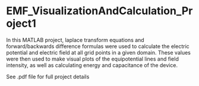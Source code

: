 # EMF_VisualizationAndCalculation_Project1
In this MATLAB project, laplace transform equations and forward/backwards difference formulas were used to calculate the electric potential and electric field at all grid points in a given domain. These values were then used to make visual plots of the equipotential lines and field intensity, as well as calculating energy and capacitance of the device.



See .pdf file for full project details 
